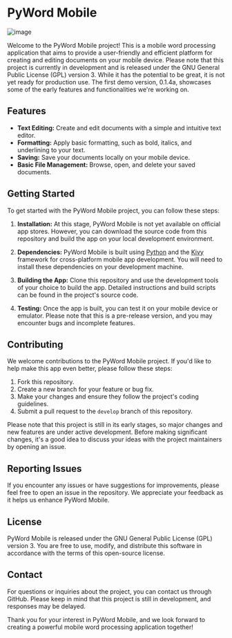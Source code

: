 # PyWord Mobile
![image](https://github.com/pygeniusgithub/pyword_mobile/assets/114565383/a3801c2b-2c76-494b-a772-49f7a5a83fdd)

Welcome to the PyWord Mobile project! This is a mobile word processing application that aims to provide a user-friendly and efficient platform for creating and editing documents on your mobile device. Please note that this project is currently in development and is released under the GNU General Public License (GPL) version 3. While it has the potential to be great, it is not yet ready for production use. The first demo version, 0.1.4a, showcases some of the early features and functionalities we're working on.

## Features

- **Text Editing:** Create and edit documents with a simple and intuitive text editor.
- **Formatting:** Apply basic formatting, such as bold, italics, and underlining to your text.
- **Saving:** Save your documents locally on your mobile device.
- **Basic File Management:** Browse, open, and delete your saved documents.

## Getting Started

To get started with the PyWord Mobile project, you can follow these steps:

1. **Installation:** At this stage, PyWord Mobile is not yet available on official app stores. However, you can download the source code from this repository and build the app on your local development environment.

2. **Dependencies:** PyWord Mobile is built using [Python](https://www.python.org/) and the [Kivy](https://kivy.org/) framework for cross-platform mobile app development. You will need to install these dependencies on your development machine.

3. **Building the App:** Clone this repository and use the development tools of your choice to build the app. Detailed instructions and build scripts can be found in the project's source code.

4. **Testing:** Once the app is built, you can test it on your mobile device or emulator. Please note that this is a pre-release version, and you may encounter bugs and incomplete features.

## Contributing

We welcome contributions to the PyWord Mobile project. If you'd like to help make this app even better, please follow these steps:

1. Fork this repository.
2. Create a new branch for your feature or bug fix.
3. Make your changes and ensure they follow the project's coding guidelines.
4. Submit a pull request to the `develop` branch of this repository.

Please note that this project is still in its early stages, so major changes and new features are under active development. Before making significant changes, it's a good idea to discuss your ideas with the project maintainers by opening an issue.

## Reporting Issues

If you encounter any issues or have suggestions for improvements, please feel free to open an issue in the repository. We appreciate your feedback as it helps us enhance PyWord Mobile.

## License

PyWord Mobile is released under the GNU General Public License (GPL) version 3. You are free to use, modify, and distribute this software in accordance with the terms of this open-source license.

## Contact

For questions or inquiries about the project, you can contact us through GitHub. Please keep in mind that this project is still in development, and responses may be delayed.

Thank you for your interest in PyWord Mobile, and we look forward to creating a powerful mobile word processing application together!
